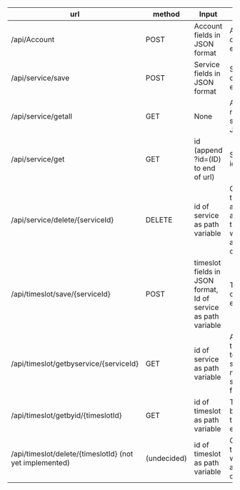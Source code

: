 url|method|Input|Output|description
---|---|---|---|---
/api/Account|POST|Account fields in JSON format|Account created or error|Creates a new account
/api/service/save|POST|Service fields in JSON format|Service created or error|Creates a new service
/api/service/getall|GET|None|All registered services in JSON format|Retrieves all registered services
/api/service/get|GET|id (append ?id=(ID) to end of url)|Service that id belongs to|Gets a service by its id then returns it
/api/service/delete/{serviceId}|DELETE|id of service as path variable|Confirmation that service and associated timeslots were found and deleted, or error|Deletes service and associated timeslots from backend
/api/timeslot/save/{serviceId}|POST|timeslot fields in JSON format, Id of service as path variable|Timeslot created or error|Creates a new timeslot for a service
/api/timeslot/getbyservice/{serviceId}|GET|id of service as path variable|All timeslots that belong to that service, or null if no service found|Gets all timeslots that relate to a service
/api/timeslot/getbyid/{timeslotId}|GET|id of timeslot as path variable|Timeslot that belongs to that id, if it exists|Gets a timeslot from its id
/api/timeslot/delete/{timeslotId} (not yet implemented)|(undecided)|id of timeslot as path variable|Confirmation that timeslot was found and deleted, or error|Deletes timeslot from backend